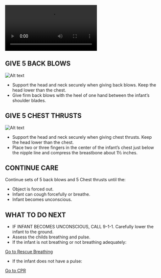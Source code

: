 <video controls="controls">
    <source src="/Videos/infantChoking.mp4" type="video/mp4" />
</video>

<h2>GIVE 5 BACK BLOWS</h2>

![Alt text](/Images/InfantChoking/infantChoking5.jpg)

- Support the head and neck securely when
  giving back blows. Keep the head lower than the chest.
- Give firm back blows with the heel of one hand between the infant’s shoulder blades.

<h2>GIVE 5 CHEST THRUSTS</h2>

![Alt text](/Images/InfantChoking/infantChoking7.jpg)

- Support the head and neck securely when
  giving chest thrusts. Keep the head lower than the chest.
- Place two or three fingers in the center of the infant’s chest just below the nipple line and compress the breastbone about 1½ inches.

<h2>CONTINUE CARE</h2>

Continue sets of 5 back blows and 5
Chest thrusts until the:

- Object is forced out.
- Infant can cough forcefully or breathe.
- Infant becomes unconscious.

<h2>WHAT TO DO NEXT</h2>

- IF INFANT BECOMES UNCONSCIOUS, CALL 9-1-1. Carefully lower the infant to the ground.
- Assess the childs breathing and pulse.
- If the infant is not breathing or not breathing adequately:

[Go to Rescue Breathing](/instructions/0/0/15)

- If the infant does not have a pulse:

[Go to CPR](/instructions/3/1/7)
